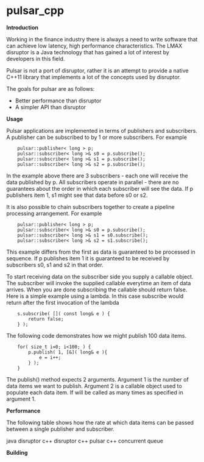 pulsar_cpp
==========
**Introduction**

Working in the finance industry there is always a need to write software that can achieve low latency, high performance characteristics. The LMAX disruptor is a Java technology that has gained a lot of interest by developers in this field.

Pulsar is not a port of disruptor, rather it is an attempt to provide a native C++11 library that implements a lot of the concepts used by disruptor.

The goals for pulsar are as follows:

* Better performance than disruptor
* A simpler API than disruptor

**Usage**

Pulsar applications are implemented in terms of publishers and subscribers. A publisher can be subscribed to by 1 or more subscribers. For example

```
    pulsar::publisher< long > p;
    pulsar::subscriber< long >& s0 = p.subscribe();
    pulsar::subscriber< long >& s1 = p.subscribe();
    pulsar::subscriber< long >& s2 = p.subscribe();
```

In the example above there are 3 subscribers - each one will receive the data published by p. All subscribers operate in parallel - there are no guarantees about the order in which each subscriber will see the data. If p publishers item 1, s1 might see that data before s0 or s2.

It is also possible to chain subscribers together to create a pipeline processing arrangement. For example

```
    pulsar::publisher< long > p;
    pulsar::subscriber< long >& s0 = p.subscribe();
    pulsar::subscriber< long >& s1 = s0.subscribe();
    pulsar::subscriber< long >& s2 = s1.subscribe();
```

This example differs from the first as data is guaranteed to be processed in sequence. If p publishes item 1 it is guaranteed to be received by subscribers s0, s1 and s2 in that order.

To start receiving data on the subscriber side you supply a callable object. The subscriber will invoke the supplied callable everytime an item of data arrives. When you are done subscribing the callable should return false. Here is a simple example using a lambda. In this case subscribe would return after the first invocation of the lambda

```
    s.subscribe( []( const long& e ) {
        return false;
    } );
```

The following code demonstrates how we might publish 100 data items.

```
    for( size_t i=0; i<100; ) {
        p.publish( 1, [&]( long& e ){
            e = i++;
        } );
    }
```

The publish() method expects 2 arguments. Argument 1 is the number of data items we want to publish. Argument 2 is a callable object used to populate each data item. If will be called as many times as specified in argument 1.

**Performance**

The following table shows how the rate at which data items can be passed between a single publisher and subscriber.

java disruptor
c++ disruptor 
c++ pulsar
c++ concurrent queue

**Building**


